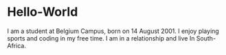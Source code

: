 # Hello-World
I am a student at Belgium Campus, born on 14 August 2001. I enjoy playing sports and coding in my free time. I am in a relationship and live In South-Africa.
